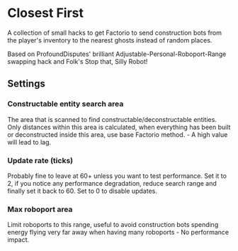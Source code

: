 
# Closest First

A collection of small hacks to get Factorio to send construction bots from the player's inventory to the nearest ghosts instead of random places.

Based on ProfoundDisputes' brilliant Adjustable-Personal-Roboport-Range swapping hack and Folk's Stop that, Silly Robot!

## Settings

### Constructable entity search area

The area that is scanned to find constructable/deconstructable entities. Only distances within this area is calculated, when everything has been built or deconstructed inside this area, use base Factorio method. - A high value will lead to lag.

### Update rate (ticks)

Probably fine to leave at 60+ unless you want to test performance. Set it to 2, if you notice any performance degradation, reduce search range and finally set it back to 60. Set to 0 to disable updates.

### Max roboport area

Limit roboports to this range, useful to avoid construction bots spending energy flying very far away when having many roboports - No performance impact.


